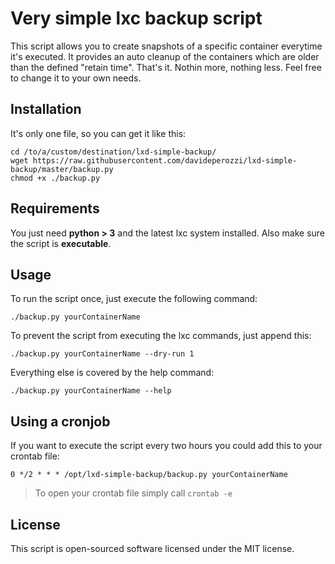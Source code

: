 # Very simple lxc backup script

This script allows you to create snapshots of a specific container everytime it's executed. 
It provides an auto cleanup of the containers which are older than the defined "retain time".
That's it. Nothin more, nothing less. Feel free to change it to your own needs.

## Installation

It's only one file, so you can get it like this: 

```shell
cd /to/a/custom/destination/lxd-simple-backup/
wget https://raw.githubusercontent.com/davideperozzi/lxd-simple-backup/master/backup.py
chmod +x ./backup.py
```

## Requirements

You just need **python > 3** and the latest lxc system installed.
Also make sure the script is **executable**.

## Usage

To run the script once, just execute the following command: 

```shell
./backup.py yourContainerName
```

To prevent the script from executing the lxc commands, just append this: 

```shell
./backup.py yourContainerName --dry-run 1
```

Everything else is covered by the help command: 

```shell
./backup.py yourContainerName --help
```

## Using a cronjob

If you want to execute the script every two hours you could add this to your crontab file: 
```
0 */2 * * * /opt/lxd-simple-backup/backup.py yourContainerName
```
> To open your crontab file simply call ```crontab -e```

## License
This script is open-sourced software licensed under the MIT license.
